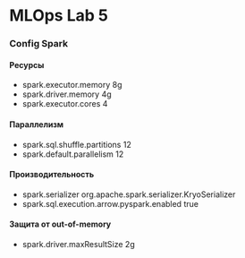 # MLOps Lab 5

### Config Spark
#### Ресурсы
- spark.executor.memory              8g
- spark.driver.memory                4g
- spark.executor.cores               4

#### Параллелизм
- spark.sql.shuffle.partitions       12
- spark.default.parallelism          12

#### Производительность
- spark.serializer                   org.apache.spark.serializer.KryoSerializer
- spark.sql.execution.arrow.pyspark.enabled  true

#### Защита от out-of-memory
- spark.driver.maxResultSize         2g